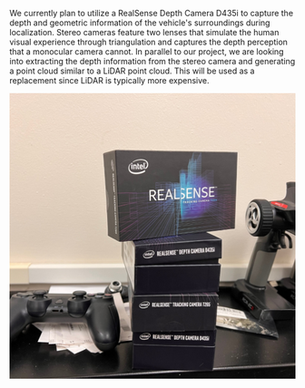 We currently plan to utilize a RealSense Depth Camera D435i to capture the depth and geometric information of the vehicle's surroundings during localization. Stereo cameras feature two lenses that simulate the human visual experience through triangulation and captures the depth perception that a monocular camera cannot. In parallel to our project, we are looking into extracting the depth information from the stereo camera and generating a point cloud similar to a LiDAR point cloud. This will be used as a replacement since LiDAR is typically more expensive.

![hey hey](/assets/images/real-sense-camera.png)
